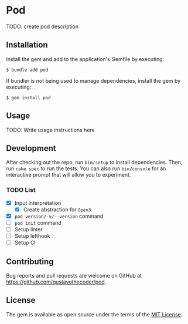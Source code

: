 # Pod

TODO: create pod description

## Installation

Install the gem and add to the application's Gemfile by executing:

    $ bundle add pod

If bundler is not being used to manage dependencies, install the gem by executing:

    $ gem install pod

## Usage

TODO: Write usage instructions here

## Development

After checking out the repo, run `bin/setup` to install dependencies. Then, run `rake spec` to run the tests. You can also run `bin/console` for an interactive prompt that will allow you to experiment.

### TODO List
- [x] Input interpretation
     - [x] Create abstraction for `Open3`
- [x] `pod version/-v/--version` command
- [ ] `pod init` command
- [ ] Setup linter
- [ ] Setup lefthook
- [ ] Setup CI

## Contributing

Bug reports and pull requests are welcome on GitHub at https://github.com/gustavothecoder/pod.

## License

The gem is available as open source under the terms of the [MIT License](https://opensource.org/licenses/MIT).
